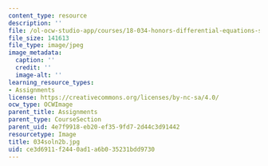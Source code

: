 ```yaml
---
content_type: resource
description: ''
file: /ol-ocw-studio-app/courses/18-034-honors-differential-equations-spring-2004/ce3d6911f2440ad1a6b035231bdd9730_034soln2b.jpg
file_size: 141613
file_type: image/jpeg
image_metadata:
  caption: ''
  credit: ''
  image-alt: ''
learning_resource_types:
- Assignments
license: https://creativecommons.org/licenses/by-nc-sa/4.0/
ocw_type: OCWImage
parent_title: Assignments
parent_type: CourseSection
parent_uid: 4e7f9918-eb20-ef35-9fd7-2d44c3d91442
resourcetype: Image
title: 034soln2b.jpg
uid: ce3d6911-f244-0ad1-a6b0-35231bdd9730
---
```

